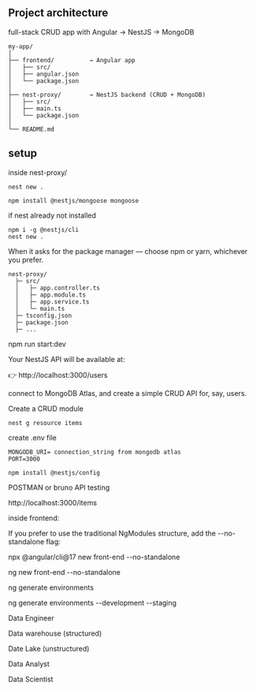 ## Project architecture
full-stack CRUD app with Angular → NestJS → MongoDB
```
my-app/
│
├── frontend/          → Angular app
│   ├── src/
│   ├── angular.json
│   └── package.json
│
├── nest-proxy/        → NestJS backend (CRUD + MongoDB)
│   ├── src/
│   ├── main.ts
│   └── package.json
│
└── README.md
```

## setup

inside nest-proxy/
```
nest new .

npm install @nestjs/mongoose mongoose
```

if nest already not installed
```
npm i -g @nestjs/cli
nest new .
```

When it asks for the package manager — choose npm or yarn, whichever you prefer.

```
nest-proxy/
  ├─ src/
  │   ├─ app.controller.ts
  │   ├─ app.module.ts
  │   ├─ app.service.ts
  │   └─ main.ts
  ├─ tsconfig.json
  ├─ package.json
  ├─ ...
```

npm run start:dev

Your NestJS API will be available at:

👉 http://localhost:3000/users

connect to MongoDB Atlas, and create a simple CRUD API for, say, users.

Create a CRUD module

```
nest g resource items
```

create .env file

```
MONGODB_URI= connection_string from mongodb atlas
PORT=3000
```

```
npm install @nestjs/config
```

POSTMAN or bruno API testing

http://localhost:3000/items


inside frontend:

If you prefer to use the traditional NgModules structure, add the --no-standalone flag:

npx @angular/cli@17 new front-end --no-standalone

ng new front-end --no-standalone

ng generate environments

ng generate environments --development --staging

Data Engineer

Data warehouse (structured)

Date Lake (unstructured)

Data Analyst

Data Scientist

